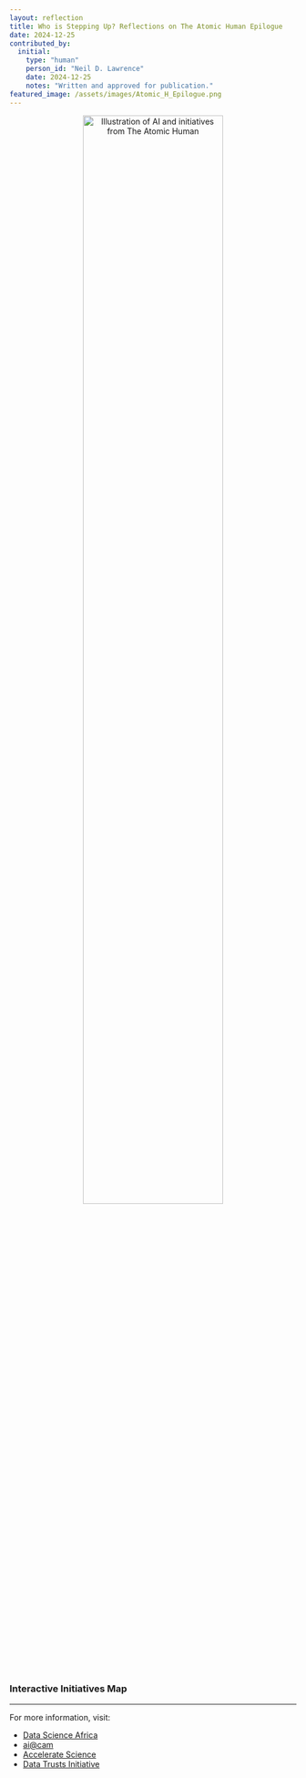 ```yaml
---
layout: reflection
title: Who is Stepping Up? Reflections on The Atomic Human Epilogue
date: 2024-12-25
contributed_by:
  initial:
    type: "human"
    person_id: "Neil D. Lawrence"
    date: 2024-12-25
    notes: "Written and approved for publication."
featured_image: /assets/images/Atomic_H_Epilogue.png
---
```


<style>
.image-container {
  position: relative;
  display: inline-block;
  width: 70%;
}
.clickable-area {
  position: absolute;
  cursor: pointer;
  opacity: 0; /* Invisible but clickable */
}
</style>


<center>
<img src="/assets/images/Atomic_H_Epilogue.png" alt="Illustration of AI and initiatives from The Atomic Human" usemap="#initiatives-map" width="70%">
</center>

### Interactive Initiatives Map


<map name="initiatives-map">
  <!-- Data Science Africa -->
  <area shape="rect" coords="680,320,900,360" href="https://www.datascienceafrica.org/" target="_blank" alt="Data Science Africa" />
  <!-- AI@Cam -->
  <area shape="rect" coords="680,370,900,410" href="https://ai.cam.ac.uk" target="_blank" alt="AI@Cam" />
  <!-- APSCI -->
  <area shape="rect" coords="680,420,900,460" href="https://science.ai.cam.ac.uk" target="_blank" alt="APSCI" />
  <!-- Data Trusts Initiative -->
  <area shape="rect" coords="680,470,900,510" href="https://datatrusts.uk" target="_blank" alt="Data Trusts Initiative" />
</map>

---


For more information, visit:

- [Data Science Africa](https://www.datascienceafrica.org/)
- [ai@cam](https://ai.cam.ac.uk)
- [Accelerate Science](https://science.ai.cam.ac.uk)
- [Data Trusts Initiative](https://datatrusts.uk)


<div class="machine-commentary" markdown=1>
</div>
